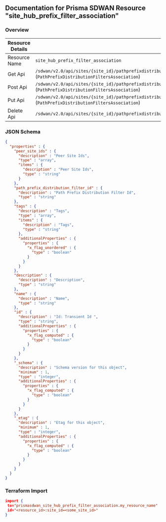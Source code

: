 ## Documentation for Prisma SDWAN Resource "site_hub_prefix_filter_association"

### Overview

| Resource Details | |
| ------------- | ------------- |
| Resource Name | `site_hub_prefix_filter_association` |
| Get Api  | `/sdwan/v2.0/api/sites/{site_id}/pathprefixdistributionfilterassociation/{id}` (`PathPrefixDistributionFiltersAssociation`) |
| Post Api  | `/sdwan/v2.0/api/sites/{site_id}/pathprefixdistributionfilterassociation` (`PathPrefixDistributionFiltersAssociation`) |
| Put Api  | `/sdwan/v2.0/api/sites/{site_id}/pathprefixdistributionfilterassociation/{id}` (`PathPrefixDistributionFiltersAssociation`) |
| Delete Api  | `/sdwan/v2.0/api/sites/{site_id}/pathprefixdistributionfilterassociation/{id}` |


### JSON Schema

```json
{
  "properties" : {
    "peer_site_ids" : {
      "description" : "Peer Site Ids",
      "type" : "array",
      "items" : {
        "description" : "Peer Site Ids",
        "type" : "string"
      }
    },
    "path_prefix_distribution_filter_id" : {
      "description" : "Path Prefix Distribution Filter Id",
      "type" : "string"
    },
    "tags" : {
      "description" : "Tags",
      "type" : "array",
      "items" : {
        "description" : "Tags",
        "type" : "string"
      },
      "additionalProperties" : {
        "properties" : {
          "x_flag_unordered" : {
            "type" : "boolean"
          }
        }
      }
    },
    "description" : {
      "description" : "Description",
      "type" : "string"
    },
    "name" : {
      "description" : "Name",
      "type" : "string"
    },
    "id" : {
      "description" : "Id: Transient Id ",
      "type" : "string",
      "additionalProperties" : {
        "properties" : {
          "x_flag_computed" : {
            "type" : "boolean"
          }
        }
      }
    },
    "_schema" : {
      "description" : "Schema version for this object",
      "minimum" : 1,
      "type" : "integer",
      "additionalProperties" : {
        "properties" : {
          "x_flag_computed" : {
            "type" : "boolean"
          }
        }
      }
    },
    "_etag" : {
      "description" : "Etag for this object",
      "minimum" : 1,
      "type" : "integer",
      "additionalProperties" : {
        "properties" : {
          "x_flag_computed" : {
            "type" : "boolean"
          }
        }
      }
    }
  }
}
```

### Terraform Import
```json
import {
 to="prismasdwan_site_hub_prefix_filter_association.my_resource_name"
 id="<resource_id>:site_id=<some_site_id>"
}
```


